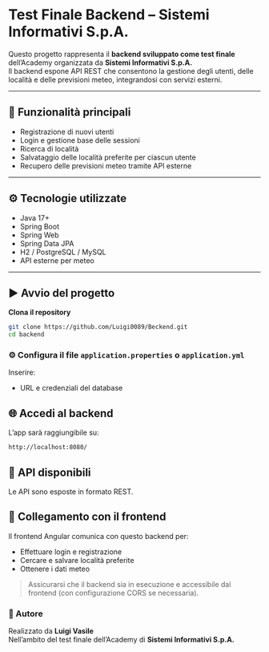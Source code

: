 # Test Finale Backend – Sistemi Informativi S.p.A.

Questo progetto rappresenta il **backend sviluppato come test finale** dell’Academy organizzata da **Sistemi Informativi S.p.A.**  
Il backend espone API REST che consentono la gestione degli utenti, delle località e delle previsioni meteo, integrandosi con servizi esterni.

---

## 🧩 Funzionalità principali

- Registrazione di nuovi utenti
- Login e gestione base delle sessioni
- Ricerca di località
- Salvataggio delle località preferite per ciascun utente
- Recupero delle previsioni meteo tramite API esterne

---

## ⚙️ Tecnologie utilizzate

- Java 17+
- Spring Boot
- Spring Web
- Spring Data JPA
- H2 / PostgreSQL / MySQL 
- API esterne per meteo 

---

## ▶️ Avvio del progetto

**Clona il repository**
   ```bash
   git clone https://github.com/Luigi0089/Beckend.git
   cd backend
```
  
### ⚙️ Configura il file `application.properties` o `application.yml`
Inserire:

- URL e credenziali del database


## 🌐 Accedi al backend
L’app sarà raggiungibile su:
   ```bash
http://localhost:8080/
```

## 📘 API disponibili
Le API sono esposte in formato REST.

## 🔗 Collegamento con il frontend
Il frontend Angular comunica con questo backend per:

- Effettuare login e registrazione
- Cercare e salvare località preferite
- Ottenere i dati meteo

> Assicurarsi che il backend sia in esecuzione e accessibile dal frontend (con configurazione CORS se necessaria).


### 👤 Autore

Realizzato da **Luigi Vasile**  
Nell’ambito del test finale dell’Academy di **Sistemi Informativi S.p.A.**







